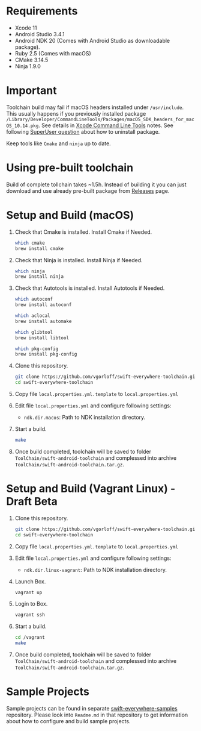 # Requirements

- Xcode 11
- Android Studio 3.4.1
- Android NDK 20 (Comes with Android Studio as downloadable package).
- Ruby 2.5 (Comes with macOS)
- CMake 3.14.5
- Ninja 1.9.0

# Important

Toolchain build may fail if macOS headers installed under `/usr/include`. This usually happens if you previously installed package `/Library/Developer/CommandLineTools/Packages/macOS_SDK_headers_for_macOS_10.14.pkg`. See details in [Xcode Command Line Tools](https://developer.apple.com/documentation/xcode_release_notes/xcode_10_release_notes#3035624) notes. See following [SuperUser question](https://superuser.com/questions/36567/how-do-i-uninstall-any-apple-pkg-package-file) about how to uninstall package.

Keep tools like `Cmake` and `ninja` up to date.

# Using pre-built toolchain

Build of complete tollchain takes ~1.5h. Instead of building it you can just download and use already pre-built package from [Releases](https://github.com/vgorloff/swift-everywhere-toolchain/releases) page.

# Setup and Build (macOS)

1. Check that Cmake is installed. Install Cmake if Needed.

   ```bash
   which cmake
   brew install cmake
   ```

2. Check that Ninja is installed. Install Ninja if Needed.

   ```bash
   which ninja
   brew install ninja
   ```

3. Check that Autotools is installed. Install Autotools if Needed.

   ```bash
   which autoconf
   brew install autoconf

   which aclocal
   brew install automake

   which glibtool
   brew install libtool

   which pkg-config
   brew install pkg-config
   ```

4. Clone this repository.

   ```bash
   git clone https://github.com/vgorloff/swift-everywhere-toolchain.git
   cd swift-everywhere-toolchain
   ```

5. Copy file `local.properties.yml.template` to `local.properties.yml`

6. Edit file `local.properties.yml` and configure following settings:

   - `ndk.dir.macos`: Path to NDK installation directory.

7. Start a build.

   ```bash
   make
   ```

8. Once build completed, toolchain will be saved to folder `ToolChain/swift-android-toolchain` and complessed into archive `ToolChain/swift-android-toolchain.tar.gz`.

# Setup and Build (Vagrant Linux) - Draft Beta

1. Clone this repository.

   ```bash
   git clone https://github.com/vgorloff/swift-everywhere-toolchain.git
   cd swift-everywhere-toolchain
   ```

2. Copy file `local.properties.yml.template` to `local.properties.yml`

3. Edit file `local.properties.yml` and configure following settings:

   - `ndk.dir.linux-vagrant`: Path to NDK installation directory.

4. Launch Box.

   ```bash
   vagrant up
   ```

5. Login to Box.

   ```bash
   vagrant ssh
   ```

6. Start a build.

   ```bash
   cd /vagrant
   make
   ```

7. Once build completed, toolchain will be saved to folder `ToolChain/swift-android-toolchain` and complessed into archive `ToolChain/swift-android-toolchain.tar.gz`.

# Sample Projects

Sample projects can be found in separate [swift-everywhere-samples](https://github.com/vgorloff/swift-everywhere-samples) repository. Please look into `Readme.md` in that repository to get information about how to configure and build sample projects.

